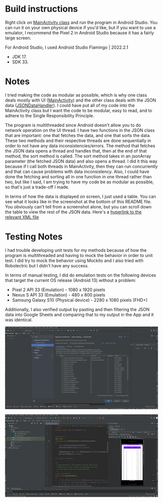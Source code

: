 # Build instructions

Right click on [MainActivity class](https://github.com/gcmaidana/fetch-exercise/blob/master/app/src/main/java/com/example/fetch_exercise/MainActivity.java) and run the program in Android Studio.
You can run it on your own physical device if you'd like, but
if you want to use a emulator, I recommend the Pixel 2 in Android Studio
because it has a fairly large screen.

For Android Studio, I used Android Studio Flamingo | 2022.2.1
- JDK 17.
- SDK 33.

# Notes

I tried making the code as modular as possible, which is why one class deals mostly with UI ([MainActivity](https://github.com/gcmaidana/fetch-exercise/blob/master/app/src/main/java/com/example/fetch_exercise/MainActivity.java)) and the other class deals with the JSON data ([JSONDataHandler](https://github.com/gcmaidana/fetch-exercise/blob/master/app/src/main/java/com/example/fetch_exercise/JSONDataHandler.java)). I could have put all of my code into the MainActivity class but I want the code to be modular, easy to read, and to adhere to the Single Responsibility Principle. 

The program is multithreaded since Android doesn't allow you to do network operation on the UI thread. I have two functions in the JSON class that are important: one that fetches the data, and one that sorts the data. These two methods and their respective threads are done sequentially in order to not have any data inconsistencies/errors. The method that fetches the JSON data opens a thread and handles that, then at the end of that method, the sort method is called. The sort method takes in an jsonArray parameter (the fetched JSON data) and also opens a thread. I did it this way because if I call both threads in MainActivity, then they can run concurrently and that can cause problems with data inconsistency. Also, I could have done the fetching and sorting all in one function in one thread rather than two, but like I said, I am trying to have my code be as modular as possible, so that's just a trade-off I made.

In terms of how the data is displayed on screen, I just used a table. You can see what it looks like in the screenshot at the bottom of this README file. You obviously can't tell from a screenshot alone, but you can scroll down the table to view the rest of the JSON data. Here's a [hyperlink to the relevant XML file](https://github.com/gcmaidana/fetch-exercise/blob/master/app/src/main/res/layout/activity_main.xml)

# Testing Notes
I had trouble developing unit tests for my methods because of how the program is multithreaded and having to mock the behavior in order to unit test. I did try to mock the behavior using Mockito and I also tried with Robolectric but I didn't have any success.


In terms of manual testing, I did do emulation tests on the following devices that target the current OS release (Android 13) without a problem:

- Pixel 2 API 33 (Emulation) - 1080 x 1920 pixels
- Nexus S API 33 (Emulation) - 480 x 800 pixels
- Samsung Galaxy S10 (Physical device) - 2280 x 1080 pixels (FHD+)

Additionally, I also verified output by pasting and then filtering the JSON data into Google Sheets and comparing that to my output in the App and it was identical.


![Screenshot1](sdkscreenshot.png)

![Screenshot2](emulator.png)
